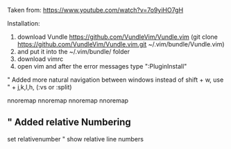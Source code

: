 Taken from: https://www.youtube.com/watch?v=7o9yiHO7gH

Installation:
1) download Vundle  https://github.com/VundleVim/Vundle.vim (git clone https://github.com/VundleVim/Vundle.vim.git ~/.vim/bundle/Vundle.vim)
2) and put it into the ~/.vim/bundle/ folder
3) download vimrc
3) open vim and after the error messages type ":PluginInstall"

" Added more natural navigation between windows instead of shift + w, use <ctrl>
" + j,k,l,h, (:vs or :split)

nnoremap <C-J> <C-W><C-J>
nnoremap <C-K> <C-W><C-K>
nnoremap <C-L> <C-W><C-L>
nnoremap <C-H> <C-W><C-H>

" Added relative Numbering 
---------------------------
set relativenumber                          " show relative line numbers
